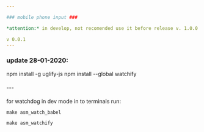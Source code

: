 ```yaml
---

### mobile phone input ###

*attention:* in develop, not recomended use it before release v. 1.0.0

v 0.0.1
---
```

### update 28-01-2020: ###

npm install -g uglify-js
npm install --global watchify

#### ---

for watchdog in dev mode in to terminals run:

```make asm_watch_babel```

```make asm_watchify ```